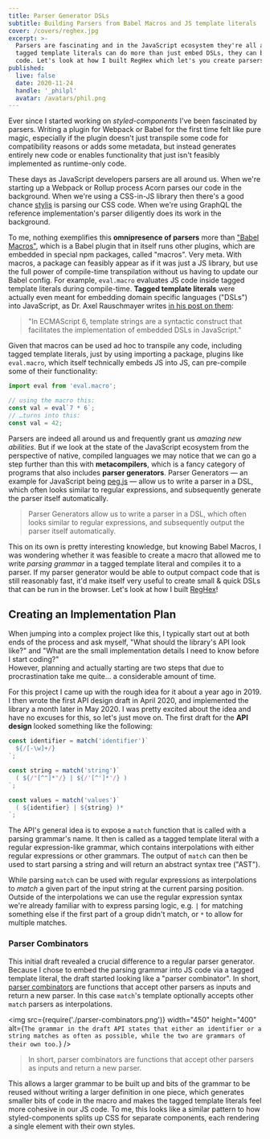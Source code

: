 ```yaml
---
title: Parser Generator DSLs
subtitle: Building Parsers from Babel Macros and JS template literals
cover: /covers/reghex.jpg
excerpt: >-
  Parsers are fascinating and in the JavaScript ecosystem they're all around us. With Babel Macros
  tagged template literals can do more than just embed DSLs, they can be precompiled to become generated
  code. Let's look at how I built RegHex which let's you create parsers right in your JS code.
published:
  live: false
  date: 2020-11-24
  handle: '_philpl'
  avatar: /avatars/phil.png
---
```


Ever since I started working on _styled-components_ I've been fascinated by parsers. Writing a plugin for
Webpack or Babel for the first time felt like pure magic, especially if the plugin doesn't just transpile
some code for compatibility reasons or adds some metadata, but instead generates entirely new code
or enables functionality that just isn't feasibly implemented as runtime-only code.

These days as JavaScript developers parsers are all around us. When we're starting up a
Webpack or Rollup process Acorn parses our code in the background. When we're using a CSS-in-JS
library then there's a good chance [stylis](https://github.com/thysultan/stylis.js) is parsing our
CSS code. When we're using GraphQL the reference implementation's parser diligently does its work
in the background.

To me, nothing exemplifies this **omnipresence of parsers** more than ["Babel
Macros"](https://github.com/kentcdodds/babel-plugin-macros), which is a Babel plugin that in
itself runs other plugins, which are embedded in special npm packages, called "macros". Very meta.
With macros, a package can feasibly appear as if it was just a JS library, but use the full
power of compile-time transpilation without us having to update our Babel config.
For example, `eval.macro` evaluates JS code inside tagged template literals during compile-time.
**Tagged template literals** were actually even meant for embedding domain specific languages
("DSLs") into JavaScript, as Dr. Axel Rauschmayer writes [in his post on
them](https://2ality.com/2011/09/quasi-literals.html):

> "In ECMAScript 6, template strings are a syntactic construct that facilitates the implementation
> of embedded DSLs in JavaScript."

Given that macros can be used ad hoc to transpile any code, including tagged template literals,
just by using importing a package, plugins like `eval.macro`, which itself technically embeds
JS into JS, can pre-compile some of their functionality:

```js
import eval from 'eval.macro';

// using the macro this:
const val = eval`7 * 6`;
// …turns into this:
const val = 42;
```

Parsers are indeed all around us and frequently grant us _amazing new abilities_. But if we look
at the state of the JavaScript ecosystem from the perspective of native, compiled languages we
may notice that we can go a step further than this with **metacompilers**, which is a fancy
category of programs that also includes **parser generators**.  Parser Generators — an example
for JavaScript being [peg.js](https://pegjs.org/) — allow us to write a parser in a DSL, which
often looks similar to regular expressions, and subsequently generate the parser itself automatically.

> Parser Generators allow us to write a parser in a DSL, which often
> looks similar to regular expressions, and subsequently output the parser itself automatically.

This on its own is pretty interesting knowledge, but knowing Babel Macros, I was wondering
whether it was feasible to create a macro that allowed me to write _parsing grammar_ in a tagged
template literal and compiles it to a parser. If my parser generator would be able to output
compact code that is still reasonably fast, it'd make itself very useful to create small & quick
DSLs that can be run in the browser. Let's look at how I built
[RegHex](https://github.com/kitten/reghex)!

## Creating an Implementation Plan

When jumping into a complex project like this, I typically start out at both ends of the process
and ask myself, "What should the library's API look like?" and "What are the small implementation
details I need to know before I start coding?"<br />
However, planning and actually starting are two
steps that due to procrastination take me quite... a considerable amount of time.

For this project I came up with the rough idea for it about a year ago in 2019. I then wrote the
first API design draft in April 2020, and implemented the library a month later in May 2020.
I was pretty excited about the idea and have no excuses for this, so let's just move on. The
first draft for the **API design** looked something like the following:

```js
const identifier = match('identifier')`
  ${/[-\w]+/}
`;

const string = match('string')`
  ( ${/"[^"]*"/} | ${/'[^']*'/} )
`;

const values = match('values')`
  ( ${identifier} | ${string} )*
`;
```

The API's general idea is to expose a `match` function that is called with a parsing grammar's
name. It then is called as a tagged template literal with a regular expression-like grammar,
which contains interpolations with either regular expressions or other grammars. The output
of `match` can then be used to start parsing a string and will return an abstract syntax tree ("AST").

While parsing `match` can be used with regular expressions as interpolations to _match_ a given
part of the input string at the current parsing position. Outside of the interpolations we can
use the regular expression syntax we're already familiar with to express parsing logic, e.g.
`|` for matching something else if the first part of a group didn't match, or `*` to allow for
multiple matches.

### Parser Combinators

This initial draft revealed a crucial difference to a regular parser generator. Because I chose
to embed the parsing grammar into JS code via a tagged template literal, the draft started looking
like a "parser combinator". In short, [parser combinators](https://en.wikipedia.org/wiki/Parser_combinator)
are functions that accept other parsers as inputs and return a new parser.
In this case `match`'s template optionally accepts other `match` parsers as interpolations.

<img
  src={require('./parser-combinators.png')}
  width="450" height="400"
  alt={`The grammar in the draft API states that either an
    identifier or a string matches as often as possible, while
    the two are grammars of their own too.`}
/>

> In short, parser combinators are functions that accept other parsers as inputs and
> return a new parser.

This allows a larger grammar to be built up and bits of the grammar to be reused without writing
a larger definition in one piece, which generates smaller bits of code in the macro and makes
the tagged template literals feel more cohesive in our JS code. To me, this looks like a similar
pattern to how styled-components splits up CSS for separate components, each rendering a single
element with their own styles.
